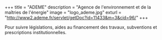 +++
title = "ADEME"
description = "Agence de l'environnement et de la maîtries de l'énergie"
image = "logo_ademe.jpg"
exturl = "http://www2.ademe.fr/servlet/getDoc?id=11433&m=3&cid=96/"
+++

Pour suivre législations, aides au financement des travaux, subventions et prescriptions institutionnelles.
